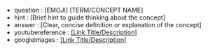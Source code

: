<!-- AI Security Course Card Template -->
<!-- Copy this template to create new cards -->
<!-- Replace placeholders with actual content -->

- question : [EMOJI] [TERM/CONCEPT NAME]
- hint : [Brief hint to guide thinking about the concept]
- answer : [Clear, concise definition or explanation of the concept]
- youtubereference : <a href="[URL]" target="_blank">[Link Title/Description]</a>
- googleimages : <a href="[URL]" target="_blank">[Link Title/Description]</a>

<!-- Example Usage:
- question : 🎯 adversarial attack
- hint : Think about inputs that look normal to humans but confuse AI models
- answer : A malicious input designed to fool AI models by adding imperceptible perturbations that cause misclassification while appearing normal to humans
- reference : <a href="https://www.youtube.com/watch?v=p_i32sJc2-A" target="_blank">This Tiny Change BREAKS AI | FGSM Adversarial Attack Explained</a>
-->